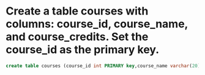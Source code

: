 # Create a table courses with columns: course_id, course_name, and course_credits. Set the course_id as the primary key.


```sql
create table courses (course_id int PRIMARY key,course_name varchar(20), course_credits int); 

```